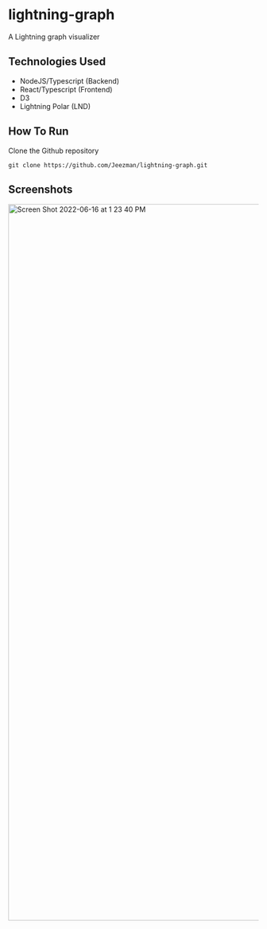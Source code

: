 # lightning-graph

A Lightning graph visualizer

## Technologies Used

 - NodeJS/Typescript (Backend)
 - React/Typescript (Frontend)
 - D3 
 - Lightning Polar (LND)

## How To Run

Clone the Github repository 

```git clone https://github.com/Jeezman/lightning-graph.git```


## Screenshots

<img width="1440" alt="Screen Shot 2022-06-16 at 1 23 40 PM" src="https://user-images.githubusercontent.com/8108245/174069492-b9b63332-aaaa-435e-a63e-ab4e6b235e7e.png">

